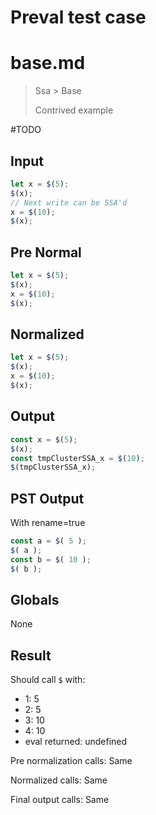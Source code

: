 # Preval test case

# base.md

> Ssa > Base
>
> Contrived example

#TODO

## Input

`````js filename=intro
let x = $(5);
$(x);
// Next write can be SSA'd
x = $(10);
$(x);
`````

## Pre Normal

`````js filename=intro
let x = $(5);
$(x);
x = $(10);
$(x);
`````

## Normalized

`````js filename=intro
let x = $(5);
$(x);
x = $(10);
$(x);
`````

## Output

`````js filename=intro
const x = $(5);
$(x);
const tmpClusterSSA_x = $(10);
$(tmpClusterSSA_x);
`````

## PST Output

With rename=true

`````js filename=intro
const a = $( 5 );
$( a );
const b = $( 10 );
$( b );
`````

## Globals

None

## Result

Should call `$` with:
 - 1: 5
 - 2: 5
 - 3: 10
 - 4: 10
 - eval returned: undefined

Pre normalization calls: Same

Normalized calls: Same

Final output calls: Same
